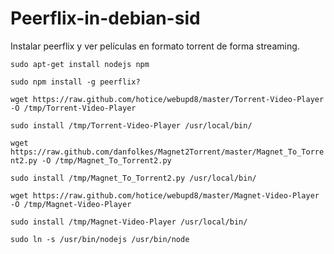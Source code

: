 # Peerflix-in-debian-sid
Instalar peerflix y ver películas en formato torrent de forma streaming.

`sudo apt-get install nodejs npm`


`sudo npm install -g peerflix?`


`wget https://raw.github.com/hotice/webupd8/master/Torrent-Video-Player -O /tmp/Torrent-Video-Player`


`sudo install /tmp/Torrent-Video-Player /usr/local/bin/`


`wget https://raw.github.com/danfolkes/Magnet2Torrent/master/Magnet_To_Torrent2.py -O /tmp/Magnet_To_Torrent2.py`


`sudo install /tmp/Magnet_To_Torrent2.py /usr/local/bin/`


`wget https://raw.github.com/hotice/webupd8/master/Magnet-Video-Player -O /tmp/Magnet-Video-Player`


`sudo install /tmp/Magnet-Video-Player /usr/local/bin/`


`sudo ln -s /usr/bin/nodejs /usr/bin/node`
